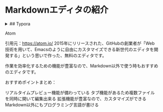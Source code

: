 # Markdownエディタの紹介

<details><summary>
## Typora</summary>

引用元：https://typora.io/

1. 即時プレビュー機能が備わっているため、直感的に操作できる
1. アウトライン機能があるため、書いた文章を更に見やすくできる
1. テーブル書く便利機能があり、Excelコピペでも作れる
1. ドラッグアンドドロップで画像が挿入できる
1. プラグインの追加が不要で、そのまま使える
</details>


Atom




引用元：https://atom.io/
2015年にリリースされた、GitHubの創業者が「Web技術を用いて、Emacsのように自由にカスタマイズできる新世代のエディタを開発する」という思いで作った、無料のエディタです。

作業を効率化するための機能が豊富なので、Markdown以外で使う時もおすすめのエディタです。

おすすめポイントまとめ：

リアルタイムプレビュー機能が備わっている
タブ機能があるため複数ファイルを同時に開いて編集出来る
拡張機能が豊富なので、カスタマイズができる
Markdown以外にもプログラミング言語が書ける